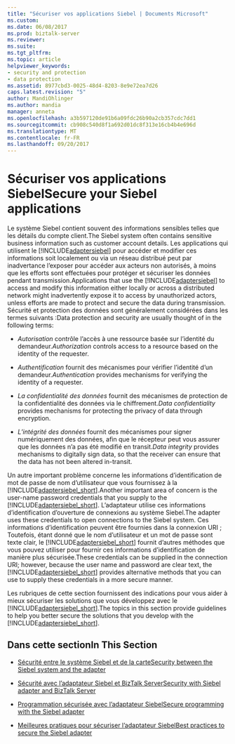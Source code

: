 ```yaml
---
title: "Sécuriser vos applications Siebel | Documents Microsoft"
ms.custom: 
ms.date: 06/08/2017
ms.prod: biztalk-server
ms.reviewer: 
ms.suite: 
ms.tgt_pltfrm: 
ms.topic: article
helpviewer_keywords:
- security and protection
- data protection
ms.assetid: 8977cbd3-0025-48d4-8203-8e9e72ea7d26
caps.latest.revision: "5"
author: MandiOhlinger
ms.author: mandia
manager: anneta
ms.openlocfilehash: a3b597120de91b6a09fdc26b90a2cb357cdc7dd1
ms.sourcegitcommit: cb908c540d8f1a692d01dc8f313e16cb4b4e696d
ms.translationtype: MT
ms.contentlocale: fr-FR
ms.lasthandoff: 09/20/2017
---
```

# <a name="secure-your-siebel-applications"></a><span data-ttu-id="dbbd3-102">Sécuriser vos applications Siebel</span><span class="sxs-lookup"><span data-stu-id="dbbd3-102">Secure your Siebel applications</span></span>
<span data-ttu-id="dbbd3-103">Le système Siebel contient souvent des informations sensibles telles que les détails du compte client.</span><span class="sxs-lookup"><span data-stu-id="dbbd3-103">The Siebel system often contains sensitive business information such as customer account details.</span></span> <span data-ttu-id="dbbd3-104">Les applications qui utilisent le [!INCLUDE[adaptersiebel](../../includes/adaptersiebel-md.md)] pour accéder et modifier ces informations soit localement ou via un réseau distribué peut par inadvertance l’exposer pour accéder aux acteurs non autorisés, à moins que les efforts sont effectuées pour protéger et sécuriser les données pendant transmission.</span><span class="sxs-lookup"><span data-stu-id="dbbd3-104">Applications that use the [!INCLUDE[adaptersiebel](../../includes/adaptersiebel-md.md)] to access and modify this information either locally or across a distributed network might inadvertently expose it to access by unauthorized actors, unless efforts are made to protect and secure the data during transmission.</span></span> <span data-ttu-id="dbbd3-105">Sécurité et protection des données sont généralement considérées dans les termes suivants :</span><span class="sxs-lookup"><span data-stu-id="dbbd3-105">Data protection and security are usually thought of in the following terms:</span></span>  
  
-   <span data-ttu-id="dbbd3-106">*Autorisation* contrôle l’accès à une ressource basée sur l’identité du demandeur.</span><span class="sxs-lookup"><span data-stu-id="dbbd3-106">*Authorization* controls access to a resource based on the identity of the requester.</span></span>  
  
-   <span data-ttu-id="dbbd3-107">*Authentification* fournit des mécanismes pour vérifier l’identité d’un demandeur.</span><span class="sxs-lookup"><span data-stu-id="dbbd3-107">*Authentication* provides mechanisms for verifying the identity of a requester.</span></span>  
  
-   <span data-ttu-id="dbbd3-108">*La confidentialité des données* fournit des mécanismes de protection de la confidentialité des données via le chiffrement.</span><span class="sxs-lookup"><span data-stu-id="dbbd3-108">*Data confidentiality* provides mechanisms for protecting the privacy of data through encryption.</span></span>  
  
-   <span data-ttu-id="dbbd3-109">*L’intégrité des données* fournit des mécanismes pour signer numériquement des données, afin que le récepteur peut vous assurer que les données n’a pas été modifié en transit.</span><span class="sxs-lookup"><span data-stu-id="dbbd3-109">*Data integrity* provides mechanisms to digitally sign data, so that the receiver can ensure that the data has not been altered in-transit.</span></span>  
  
 <span data-ttu-id="dbbd3-110">Un autre important problème concerne les informations d’identification de mot de passe de nom d’utilisateur que vous fournissez à la [!INCLUDE[adaptersiebel_short](../../includes/adaptersiebel-short-md.md)].</span><span class="sxs-lookup"><span data-stu-id="dbbd3-110">Another important area of concern is the user-name password credentials that you supply to the [!INCLUDE[adaptersiebel_short](../../includes/adaptersiebel-short-md.md)].</span></span> <span data-ttu-id="dbbd3-111">L’adaptateur utilise ces informations d’identification d’ouverture de connexions au système Siebel.</span><span class="sxs-lookup"><span data-stu-id="dbbd3-111">The adapter uses these credentials to open connections to the Siebel system.</span></span> <span data-ttu-id="dbbd3-112">Ces informations d’identification peuvent être fournies dans la connexion URI ; Toutefois, étant donné que le nom d’utilisateur et un mot de passe sont texte clair, le [!INCLUDE[adaptersiebel_short](../../includes/adaptersiebel-short-md.md)] fournit d’autres méthodes que vous pouvez utiliser pour fournir ces informations d’identification de manière plus sécurisée.</span><span class="sxs-lookup"><span data-stu-id="dbbd3-112">These credentials can be supplied in the connection URI; however, because the user name and password are clear text, the [!INCLUDE[adaptersiebel_short](../../includes/adaptersiebel-short-md.md)] provides alternative methods that you can use to supply these credentials in a more secure manner.</span></span>  
  
 <span data-ttu-id="dbbd3-113">Les rubriques de cette section fournissent des indications pour vous aider à mieux sécuriser les solutions que vous développez avec le [!INCLUDE[adaptersiebel_short](../../includes/adaptersiebel-short-md.md)].</span><span class="sxs-lookup"><span data-stu-id="dbbd3-113">The topics in this section provide guidelines to help you better secure the solutions that you develop with the [!INCLUDE[adaptersiebel_short](../../includes/adaptersiebel-short-md.md)].</span></span>  
  
## <a name="in-this-section"></a><span data-ttu-id="dbbd3-114">Dans cette section</span><span class="sxs-lookup"><span data-stu-id="dbbd3-114">In This Section</span></span>  
  
-   [<span data-ttu-id="dbbd3-115">Sécurité entre le système Siebel et de la carte</span><span class="sxs-lookup"><span data-stu-id="dbbd3-115">Security between the Siebel system and the adapter</span></span>](../../adapters-and-accelerators/adapter-siebel/security-between-the-siebel-system-and-the-adapter.md)
  
-   [<span data-ttu-id="dbbd3-116">Sécurité avec l’adaptateur Siebel et BizTalk Server</span><span class="sxs-lookup"><span data-stu-id="dbbd3-116">Security with Siebel adapter and BizTalk Server</span></span>](../../adapters-and-accelerators/adapter-siebel/security-with-siebel-adapter-and-biztalk-server.md)
  
-   [<span data-ttu-id="dbbd3-117">Programmation sécurisée avec l’adaptateur Siebel</span><span class="sxs-lookup"><span data-stu-id="dbbd3-117">Secure programming with the Siebel adapter</span></span>](../../adapters-and-accelerators/adapter-siebel/secure-programming-with-the-siebel-adapter.md)
  
-   [<span data-ttu-id="dbbd3-118">Meilleures pratiques pour sécuriser l’adaptateur Siebel</span><span class="sxs-lookup"><span data-stu-id="dbbd3-118">Best practices to secure the Siebel adapter</span></span>](../../adapters-and-accelerators/adapter-siebel/best-practices-to-secure-the-siebel-adapter.md)